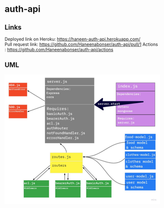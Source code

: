 # auth-api

## Links
Deployed link on Heroku: https://haneen-auth-api.herokuapp.com/     
Pull request link: https://github.com/Haneenabonser/auth-api/pull/1
Actions : https://github.com/Haneenabonser/auth-api/actions              


## UML 
![UML](lab8.jpg)